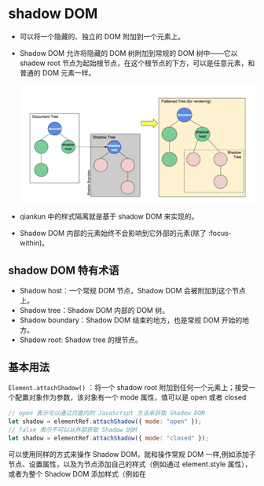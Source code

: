 # shadow DOM

- 可以将一个隐藏的、独立的 DOM 附加到一个元素上。
- Shadow DOM 允许将隐藏的 DOM 树附加到常规的 DOM 树中——它以 shadow root 节点为起始根节点，在这个根节点的下方，可以是任意元素，和普通的 DOM 元素一样。

  <img src="./img/shadowDOM.png" width="600"/>

- qiankun 中的样式隔离就是基于 shadow DOM 来实现的。
- Shadow DOM 内部的元素始终不会影响到它外部的元素(除了 :focus-within)。

## shadow DOM 特有术语

- Shadow host：一个常规 DOM 节点，Shadow DOM 会被附加到这个节点上。
- Shadow tree：Shadow DOM 内部的 DOM 树。
- Shadow boundary：Shadow DOM 结束的地方，也是常规 DOM 开始的地方。
- Shadow root: Shadow tree 的根节点。

## 基本用法

`Element.attachShadow()` ：将一个 shadow root 附加到任何一个元素上；接受一个配置对象作为参数，该对象有一个 mode 属性，值可以是 open 或者 closed

```javascript
// open 表示可以通过页面内的 JavaScript 方法来获取 Shadow DOM
let shadow = elementRef.attachShadow({ mode: "open" });
// false 表示不可以从外部获取 Shadow DOM
let shadow = elementRef.attachShadow({ mode: "closed" });
```

可以使用同样的方式来操作 Shadow DOM，就和操作常规 DOM 一样,例如添加子节点、设置属性，以及为节点添加自己的样式（例如通过 element.style 属性），或者为整个 Shadow DOM 添加样式（例如在 <style> 元素内添加样式）

